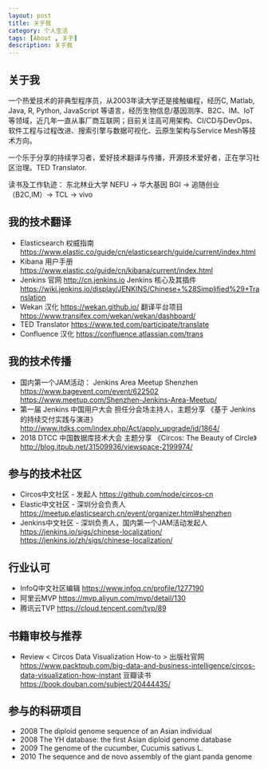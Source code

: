 ```yaml
---
layout: post
title: 关于我
category: 个人生活
tags: [About , 关于]
description: 关于我
---
```


## 关于我
一个热爱技术的非典型程序员，从2003年读大学还是接触编程，经历C, Matlab, Java, R, Python, JavaScript 等语言，经历生物信息/基因测序、B2C、IM、IoT等领域，近几年一直从事厂商互联网；目前关注高可用架构、CI/CD与DevOps、软件工程与过程改进、搜索引擎与数据可视化、云原生架构与Service Mesh等技术方向。

一个乐于分享的持续学习者，爱好技术翻译与传播，开源技术爱好者，正在学习社区治理。TED Translator.

读书及工作轨迹： 东北林业大学 NEFU -> 华大基因 BGI -> 追随创业（B2C,IM）-> TCL -> vivo 


## 我的技术翻译
* Elasticsearch 权威指南 https://www.elastic.co/guide/cn/elasticsearch/guide/current/index.html 
* Kibana 用户手册 https://www.elastic.co/guide/cn/kibana/current/index.html 
* Jenkins 官网  http://cn.jenkins.io  Jenkins 核心及其插件 https://wiki.jenkins.io/display/JENKINS/Chinese+%28Simplified%29+Translation 
* Wekan 汉化 https://wekan.github.io/    翻译平台项目 https://www.transifex.com/wekan/wekan/dashboard/ 
* TED Translator   https://www.ted.com/participate/translate
* Confluence 汉化  https://confluence.atlassian.com/trans 

## 我的技术传播 
* 国内第一个JAM活动： Jenkins Area Meetup Shenzhen https://www.bagevent.com/event/622502  https://www.meetup.com/Shenzhen-Jenkins-Area-Meetup/ 
* 第一届 Jenkins 中国用户大会 担任分会场主持人，主题分享 《基于 Jenkins 的持续交付实践与演进》http://www.itdks.com/index.php/Act/apply_upgrade/id/1864/
* 2018 DTCC 中国数据库技术大会 主题分享 《Circos: The Beauty of Circle》 http://blog.itpub.net/31509936/viewspace-2199974/

## 参与的技术社区
* Circos中文社区 - 发起人 https://github.com/node/circos-cn 
* Elastic中文社区 - 深圳分会负责人  https://meetup.elasticsearch.cn/event/organizer.html#shenzhen 
* Jenkins中文社区 - 深圳负责人，国内第一个JAM活动发起人 https://jenkins.io/sigs/chinese-localization/  https://jenkins.io/zh/sigs/chinese-localization/ 

## 行业认可 
* InfoQ中文社区编辑 https://www.infoq.cn/profile/1277190 
* 阿里云MVP https://mvp.aliyun.com/mvp/detail/130 
* 腾讯云TVP https://cloud.tencent.com/tvp/89 

## 书籍审校与推荐
* Review < Circos Data Visualization How-to > 
  出版社官网 https://www.packtpub.com/big-data-and-business-intelligence/circos-data-visualization-how-instant
  豆瓣读书 https://book.douban.com/subject/20444435/


## 参与的科研项目 
* 2008 The diploid genome sequence of an Asian individual 
* 2008 The YH database: the first Asian diploid genome database
* 2009 The genome of the cucumber, Cucumis sativus L.
* 2010 The sequence and de novo assembly of the giant panda genome 


